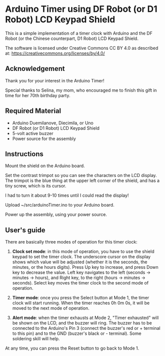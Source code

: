 # Arduino Timer using DF Robot (or D1 Robot) LCD Keypad Shield

This is a simple implementation of a timer clock with Arduino and the DF Robot (or the Chinese counterpart, D1 Robot)
LCD Keypad Shield.

The software is licensed under Creative Commons CC BY 4.0 as described at: https://creativecommons.org/licenses/by/4.0/

## Acknowledgement

Thank you for your interest in the Arduino Timer!

Special thanks to Selina, my mom, who encouraged me to finish this gift in time for her 70th birthday party.

## Required Material

* Arduino Duemilanove, Diecimila, or Uno
* DF Robot (or D1 Robot) LCD Keypad Shield
* 5-volt active buzzer
* Power source for the assembly

## Instructions

Mount the shield on the Arduino board.

Set the contrast trimpot so you can see the characters on the LCD
display. The trimpot is the blue thing at the upper left corner of the 
shield, and has a tiny screw, which is its cursor.

I had to turn it about 9-10 times until I could read the display!

Upload ~/src/arduinoTimer.ino to your Arduino board.

Power up the assembly, using your power source.

## User's guide

There are basically three modes of operation for this timer clock:

1) **Clock set mode**: in this mode of operation, you have to use the
shield keypad to set the timer clock. The underscore cursor on the display shows
which value will be adjusted (whether it is the seconds, the minutes, 
or the hours digits). Press Up key to increase, and press Down key to decrease
the value. Left key navigates to the left (seconds -> minutes -> hours),
and Right key, to the right (hours -> minutes -> seconds). Select key
moves the timer clock to the second mode of operation.

2) **Timer mode**: once you press the Select button at Mode 1, the timer clock will start 
running. When the timer reaches 0h 0m 0s, it will be moved to the next mode of operation.

3) **Alert mode**: when the timer exhausts at Mode 2, "Timer exhausted" will be
shown on the LCD, and the buzzer will ring. The buzzer has to be connected
to the Arduino's Pin 3 (connect the buzzer's red or + terminal to this pin) and
to the GND (buzzer's black or - terminal). Some soldering skill will help.

At any time, you can press the Reset button to go back to Mode 1.
